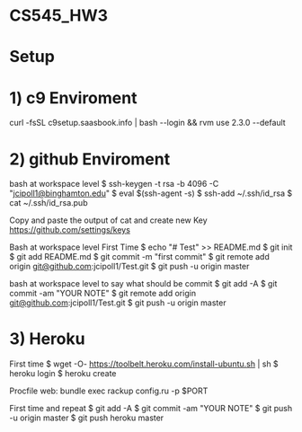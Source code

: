 # CS545_HW3

# Setup
# 1) c9 Enviroment
curl -fsSL c9setup.saasbook.info | bash --login && rvm use 2.3.0 --default

# 2) github Enviroment
bash at workspace level
$ ssh-keygen -t rsa -b 4096 -C "jcipoll1@binghamton.edu"
$ eval $(ssh-agent -s)
$ ssh-add ~/.ssh/id_rsa
$ cat ~/.ssh/id_rsa.pub

Copy and paste the output of cat and create new Key
https://github.com/settings/keys

Bash at workspace level First Time
$ echo "# Test" >> README.md
$ git init
$ git add README.md
$ git commit -m "first commit"
$ git remote add origin git@github.com:jcipoll1/Test.git
$ git push -u origin master

bash at workspace level to say what should be commit
$ git add -A
$ git commit -am "YOUR NOTE"
$ git remote add origin git@github.com:jcipoll1/Test.git
$ git push -u origin master

# 3) Heroku
First time
$ wget -O- https://toolbelt.heroku.com/install-ubuntu.sh | sh
$ heroku login
$ heroku create

Procfile
web: bundle exec rackup config.ru -p $PORT

First time and repeat
$ git add -A
$ git commit -am "YOUR NOTE"
$ git push -u origin master
$ git push heroku master

